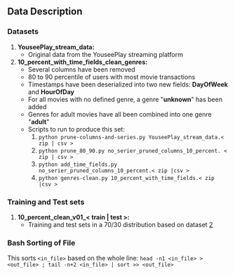 ## Data Description

### Datasets
1. **YouseePlay\_stream\_data:**
	* Original data from the YouseePlay streaming platform
<a name="dataset_2"></a>
2. **10\_percent\_with\_time\_fields\_clean\_genres:**
	* Several columns have been removed
	* 80 to 90 percentile of users with most movie transactions
	* Timestamps have been deserialized into two new fields: **DayOfWeek** and **HourOfDay**
	* For all movies with no defined genre, a genre "**unknown**" has been added
	* Genres for adult movies have all been combined into one genre "**adult**"
	* Scripts to run to produce this set:
		1. `python prune-columns-and-series.py YouseePlay_stream_data.< zip | csv >`
		2. `python prune_80_90.py no_serier_pruned_columns_10_percent. < zip | csv >`
		3. `python add_time_fields.py no_serier_pruned_columns_10_percent.< zip |csv >`
		4. `python genres-clean.py 10_percent_with_time_fields.< zip |csv >`

### Training and Test sets
1. **10\_percent\_clean\_v01\_< train | test >:**
	* Training and test sets in a 70/30 distribution based on dataset [2](#dataset_2)

### Bash Sorting of File
This sorts `<in_file>` based on the whole line:
`
head -n1 <in_file> > <out_file> ; tail -n+2 <in_file> | sort >> <out_file>
`
